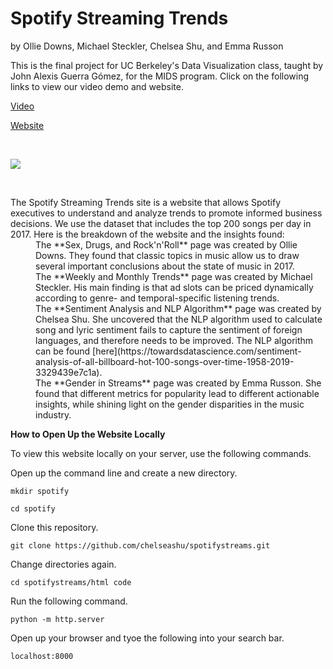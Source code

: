 # **Spotify Streaming Trends** 
by Ollie Downs, Michael Steckler, Chelsea Shu, and Emma Russon

This is the final project for UC Berkeley's Data Visualization class, taught by John Alexis Guerra Gómez, for the MIDS program. Click on the following links to view our video demo and website.


[Video]()


[Website](http://people.ischool.berkeley.edu/~erusson/spotifystreams/index.html)

<br />

![](spotify_gif.gif)


<br />

<dl>
  <dt>The Spotify Streaming Trends site is a website that allows Spotify executives to understand and analyze trends to promote informed business decisions. We use the dataset that includes the top 200 songs per day in 2017. Here is the breakdown of the website and the insights found:</dt>
  <dd>The **Sex, Drugs, and Rock'n'Roll** page was created by Ollie Downs. They found that classic topics in music allow us to draw several important conclusions about the state of music in 2017.</dd>

  <dd>The **Weekly and Monthly Trends** page was created by Michael Steckler. His main finding is that ad slots can be priced  dynamically according to genre- and temporal-specific listening trends.</dd>
  <dd>
The **Sentiment Analysis and NLP Algorithm** page was created by Chelsea Shu. She uncovered that the NLP algorithm used to calculate song and lyric sentiment fails to capture the sentiment of foreign languages, and therefore needs to be improved. The NLP algorithm can be found [here](https://towardsdatascience.com/sentiment-analysis-of-all-billboard-hot-100-songs-over-time-1958-2019-3329439e7c1a).</dd>
  <dd>The **Gender in Streams** page was created by Emma Russon. She found that different metrics for popularity lead to different actionable insights, while shining light on the gender disparities in the music industry.
</dd>





**How to Open Up the Website Locally**


To view this website locally on your server, use the following commands. 


Open up the command line and create a new directory.

```mkdir spotify```

```cd spotify```


Clone this repository.

```git clone https://github.com/chelseashu/spotifystreams.git```


Change directories again.

```cd spotifystreams/html code```


Run the following command.

```python -m http.server```


Open up your browser and tyoe the following into your search bar. 

```localhost:8000```



